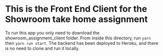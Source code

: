 # This is the Front End Client for the Showroom take home assignment

To run this app you only need to download the showroom_assignment_client folder. From inside this directory, run ```yarn``` then ```yarn run start```. The backend has been deployed to Heroku, and there is no need to clone and run it locally.
